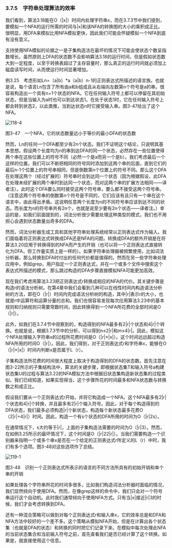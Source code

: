 ### 3.7.5　字符串处理算法的效率

我们看到，算法3.18能在O（|x|）时间内处理字符串x，而在3.7.3节中我们提到，要模拟一个NFA的运行所需的时间与|x|和该NFA的转换图的大小的乘积成正比。很明显，用DFA来模拟比用NFA模拟更快，因此我们可能会怀疑模拟一个NFA到底有没有意义。

支持使用NFA模拟的论据之一是子集构造法在最坏的情况下可能会使状态个数呈指数增长。虽然原则上DFA的状态数不会影响算法3.18的运行时间，但是假如状态数大到一定程度，以至于转换表超过了主存容量时，那么真正的运行时间就必须加上磁盘读写时间，从而使运行时间显著增加。

例3.25　考虑形如Ln=（a|b）*a（a|b）n-1的正则表达式所描述的语言族。也就是说，每个语言Ln包含了所有由a和b组成且从右端向左数第n个符号是a的串。很容易构造出一个具有n+1个状态的NFA。它在任何输入符号上都可以停留在其初始状态，但是当输入为a时也可以到达状态1。在处于状态1时，它在任何输入符号上都会转到状态2，以此类推，当到达状态n时它接受输入串。图3-47给出了这个NFA。

![118-4](../Images/image04115.jpeg)

图3-47　一个NFA，它的状态数量远小于等价的最小DFA的状态数

然而，Ln的任何一个DFA都至少有2n个状态。我们不证明这个结论，只说明其基本思想。假设两个长度均为n的串到达DFA的同一个状态，必然存在一些位置使得两个串在这些位置上的符号不同（必然一个是a而另一个是b）。我们考虑最后一个这样的位置。我们可以不断把相同的符号同时添加到这两个串的后面，直到它们的最后n-1个位置上的符号串相同，但是倒数第n个位置上的符号不同。那么这个DFA在处理这两个（经过扩展的）符号串时会到达同一个状态（因为根据假设，此DFA在处理未经扩展的两个串时到达同一个状态，而对这两个串的扩展方法相同——译者注）。此时这个DFA要么同时接受这两个符号串，要么都不接受这两个符号串。（注意这两个符号串的倒数第n个符号是不同的，它们应该有且只有一个串在这个语言中，由此得出矛盾。这说明任意两个长度为n的不同符号串应该到达不同的状态。而长度为n的符号串共有2n个，也就是说至少要有2n个状态——译者注。）幸运的是，如我们前面提到的，词法分析很少需要处理这种类型的模式，我们也不用担心会遇到状态数量出奇多的DFA。

然而，词法分析器生成工具和其他字符串处理系统经常以正则表达式作为输入。我们面临着将正则表达式转换成DFA还是NFA的问题。转换成DFA的额外开销是在将算法3.20应用于转换得到的NFA而产生的开销（也可以将一个正则表达式直接转化为DFA，但工作量实质上是一样的）。如果字符串处理器被频繁使用，比如词法分析器，那么转换到DFA时付出的任何代价都是值得的。然而在另一些字符串处理应用中，例如grep，用户指定一个正则表达式，并在一个或多个文件中搜索这个表达式所描述的模式，那么跳过构造的DFA步骤直接模拟NFA可能更加高效。

现在我们考虑用算法3.23把正则表达式r转换成相应的NFA的代价。其关键步骤是构造r的语法分析树。在第4章中我们会看到几种可以在线性时间内构造语法分析树的方法，即在O（|r|）时间内完成语法分析树的构造，其中|r|表示r的大小，也就是r中运算符和运算分量的总和。我们也很容易发现每次应用算法3.23中的基本规则和归纳规则只需要常数时间，因此转换得到一个NFA所花费的全部时间是O（|r|）。

此外，如我们在3.7.4节中观察到的，构造得到的NFA最多有2|r|个状态和4|r|个转换。也就是说，根据3.7.3节中的分析，可以得到n≤2|r|和m≤4|r|。因此，模拟这个NFA处理输入字符串x的过程所花费时间是O（|r|×|x|）。这个时间远远超过构造NFA所用的时间O（|r|）。因此，我们得到，对于正则表达式r和字符串x，能够在O（|r|×|x|）时间内判断x是否属于L（r）。

子集构造法所花费的时间很大程度上取决于构造得到的DFA的状态数。首先注意在图3-22所示的子集结构法中，算法的关键步骤，即根据状态集T和输入符号a构建状态集U的过程与算法3.22的NFA模拟方法中根据旧状态集构造新状态集的过程类似。我们已经知道，如果实现得当，这个步骤所花的时间最多和NFA状态数与转换数之和成正比。

假设我们要从一个正则表达式r开始，并将它构造成一个NFA。这个NFA最多有2|r|个状态和4|r|个转换，并且最多有2|r|个输入符号。因此，对于每个构造得到的DFA状态，我们最多必须构造|r|个新状态，构造每个新状态最多花费O（2|r|+4|r|）时间。因此，构造一个有s个状态的DFA所用的时间为O（|r|2s）。

在通常情况下，s大约等于|r|，上面的子集构造法需要的时间为O（|r|3）。然而，在如例3.25所示的最坏情况下，这个时间是O（|r|22|r|）。当我们需要构造一个识别器来指明一个或多个串x是否在一个给定的正则表达式r所定义的L（r）中时，我们有多个选项。图3-48对这些选项作了总结。

![119-1](../Images/image04116.jpeg)

图3-48　识别一个正则表达式所表示的语言的不同方法所具有的初始开销和单个串的开销

如果处理各个字符串所花的时间多很多，比如我们构造词法分析器时面临的情况，我们显然倾向于使用DFA。然而，在像grep这样的命令中，我们只会对一个符号串运行这个自动机。此时我们通常倾向于使用NFA方式。只有当|x|接近|r|3的时候，我们才会考虑转换到DFA。

还有一种混合策略可以做到对每个正则表达式r和输入串x，它的效率总是和DFA和NFA方法中较好的一个差不多。这个策略从模拟NFA开始，但是在计算出各个状态集（也就是DFA的状态）和转换的同时把它们记录下来。在模拟中每次处理此NFA的当前状态集合和当前输入符号之前，首先查看我们是否已经计算了这个转换。如果是，就直接使用这个信息。